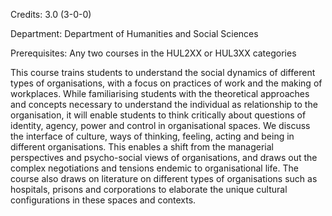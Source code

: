Credits: 3.0 (3-0-0)

Department: Department of Humanities and Social Sciences

Prerequisites: Any two courses in the HUL2XX or HUL3XX categories

This course trains students to understand the social dynamics of different types of organisations, with a focus on practices of work and the making of workplaces. While familiarising students with the theoretical approaches and concepts necessary to understand the individual as relationship to the organisation, it will enable students to think critically about questions of identity, agency, power and control in organisational spaces. We discuss the interface of culture, ways of thinking, feeling, acting and being in different organisations. This enables a shift from the managerial perspectives and psycho-social views of organisations, and draws out the complex negotiations and tensions endemic to organisational life. The course also draws on literature on different types of organisations such as hospitals, prisons and corporations to elaborate the unique cultural configurations in these spaces and contexts.